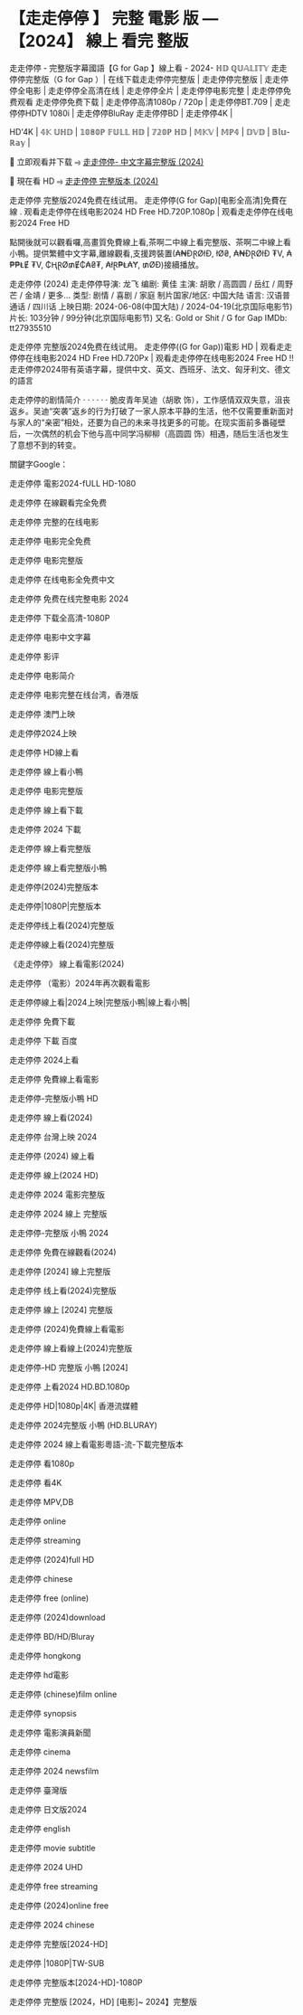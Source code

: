 <h1>【走走停停 】 完整 電影 版 — 【2024】 線上 看完 整版</h1>

走走停停 - 完整版字幕國語【G for Gap 】線上看 - 2024- ℍ𝔻 ℚ𝕌𝔸𝕃𝕀𝕋𝕐
走走停停完整版（G for Gap ）| 在线下载走走停停完整版 | 走走停停完整版 | 走走停停全电影 | 走走停停全高清在线 | 走走停停全片 | 走走停停电影完整 | 走走停停免费观看 走走停停免费下载 | 走走停停高清1080p / 720p | 走走停停BT.709 | 走走停停HDTV 1080i | 走走停停BluRay 走走停停BD | 走走停停4K |

HD'4K | 𝟜𝕂 𝕌ℍ𝔻 | 𝟙𝟘𝟠𝟘ℙ 𝔽𝕌𝕃𝕃 ℍ𝔻 | 𝟟𝟚𝟘ℙ ℍ𝔻 | 𝕄𝕂𝕍 | 𝕄ℙ𝟜 | 𝔻𝕍𝔻 | 𝔹𝕝𝕦-ℝ𝕒𝕪 |

🔗 立即观看并下载 ⥤ <a href="https://justwatch.my.id/zh/movie/1272676/g-for-gap" target="_blank">走走停停- 中文字幕完整版 (2024)</a>


🔗 現在看 HD ⥤ <a href="https://justwatch.my.id/zh/movie/1272676/g-for-gap" target="_blank">走走停停 完整版本 (2024)</a>

 走走停停 完整版2024免费在线试用。 走走停停(G for Gap)[电影全高清]免費在線 . 观看走走停停在线电影2024 HD Free HD.720P.1080p | 观看走走停停在线电影2024 Free HD

點開後就可以觀看囉,高畫質免費線上看,茶啊二中線上看完整版、茶啊二中線上看小鴨。提供繁體中文字幕,離線觀看,支援跨裝置(₳₦ĐⱤØłĐ, łØ₴, ₳₦ĐⱤØłĐ ₮V, ₳₱₱ⱠɆ ₮V, ₵ⱧⱤØ₥Ɇ₵₳₴₮, ₳łⱤ₱Ⱡ₳Ɏ, ₥ØĐ)接續播放。

走走停停 (2024)
走走停停导演: 龙飞
编剧: 黄佳
主演: 胡歌 / 高圆圆 / 岳红 / 周野芒 / 金靖 / 更多...
类型: 剧情 / 喜剧 / 家庭
制片国家/地区: 中国大陆
语言: 汉语普通话 / 四川话
上映日期: 2024-06-08(中国大陆) / 2024-04-19(北京国际电影节)
片长: 103分钟 / 99分钟(北京国际电影节)
又名: Gold or Shit / G for Gap
IMDb: tt27935510

走走停停 完整版2024免费在线试用。 走走停停((G for Gap))電影 HD | 观看走走停停在线电影2024 HD Free HD.720Px | 观看走走停停在线电影2024 Free HD !! 走走停停2024带有英语字幕，提供中文、英文、西班牙、法文、匈牙利文、德文的語言

走走停停的剧情简介 · · · · · ·
脆皮青年吴迪（胡歌 饰），工作感情双双失意，沮丧返乡。吴迪“突袭”返乡的行为打破了一家人原本平静的生活，他不仅需要重新面对与家人的“亲密”相处，还要为自己的未来寻找更多的可能。在现实面前多番碰壁后，一次偶然的机会下他与高中同学冯柳柳（高圆圆 饰）相遇，随后生活也发生了意想不到的转变。

關鍵字Google：

走走停停 電影2024-fULL HD-1080

走走停停 在線觀看完全免费

走走停停 完整的在线电影

走走停停 电影完全免费

走走停停 电影完整版

走走停停 在线电影全免费中文

走走停停 免费在线完整电影 2024

走走停停 下载全高清-1080P

走走停停 电影中文字幕

走走停停 影评

走走停停 电影简介

走走停停 电影完整在线台湾，香港版

走走停停 澳門上映

走走停停2024上映

走走停停 HD線上看

走走停停 線上看小鴨

走走停停 电影完整版

走走停停 線上看下載

走走停停 2024 下載

走走停停 線上看完整版

走走停停 線上看完整版小鴨

走走停停(2024)完整版本

走走停停|1080P|完整版本

走走停停线上看(2024)完整版

走走停停線上看(2024)完整版

《走走停停》 線上看電影(2024)

走走停停 （電影）2024年再次觀看電影

走走停停線上看|2024上映|完整版小鴨|線上看小鴨|

走走停停 免費下載

走走停停 下載 百度

走走停停 2024上看

走走停停 免費線上看電影

走走停停-完整版小鴨 HD

走走停停 線上看(2024)

走走停停 台灣上映 2024

走走停停 (2024) 線上看

走走停停 線上(2024 HD)

走走停停 2024 電影完整版

走走停停 2024 線上 完整版

走走停停-完整版 小鴨 2024

走走停停 免費在線觀看(2024)

走走停停 [2024] 線上完整版

走走停停 线上看(2024)完整版

走走停停 線上 [2024] 完整版

走走停停 (2024)免費線上看電影

走走停停 線上看線上(2024)完整版

走走停停-HD 完整版 小鴨 [2024]

走走停停 上看2024 HD.BD.1080p

走走停停 HD|1080p|4K| 香港流媒體

走走停停 2024完整版 小鴨 (HD.BLURAY)

走走停停 2024 線上看電影粵語-流-下載完整版本

走走停停 看1080p

走走停停 看4K

走走停停 MPV,DB

走走停停 online

走走停停 streaming

走走停停 (2024)full HD

走走停停 chinese

走走停停 free (online)

走走停停 (2024)download

走走停停 BD/HD/Bluray

走走停停 hongkong

走走停停 hd電影

走走停停 (chinese)film online

走走停停 synopsis

走走停停 電影演員新聞

走走停停 cinema

走走停停 2024 newsfilm

走走停停 臺灣版

走走停停 日文版2024

走走停停 english

走走停停 movie subtitle

走走停停 2024 UHD

走走停停 free streaming

走走停停 (2024)online free

走走停停 2024 chinese

走走停停 完整版[2024-HD]

走走停停 |1080P|TW-SUB

走走停停 完整版本[2024-HD]-1080P

走走停停 完整版 [2024，HD] [电影]~ 2024】完整版
